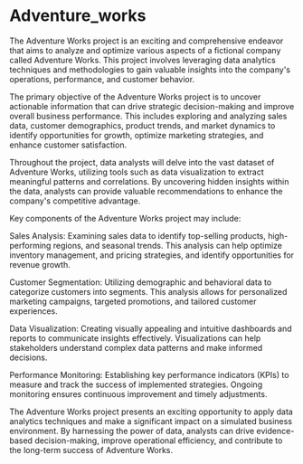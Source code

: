 # Adventure_works
The Adventure Works project is an exciting and comprehensive endeavor that aims to analyze and optimize various aspects of a fictional company called Adventure Works. This project involves leveraging data analytics techniques and methodologies to gain valuable insights into the company's operations, performance, and customer behavior.

The primary objective of the Adventure Works project is to uncover actionable information that can drive strategic decision-making and improve overall business performance. This includes exploring and analyzing sales data, customer demographics, product trends, and market dynamics to identify opportunities for growth, optimize marketing strategies, and enhance customer satisfaction.

Throughout the project, data analysts will delve into the vast dataset of Adventure Works, utilizing tools such as  data visualization to extract meaningful patterns and correlations. By uncovering hidden insights within the data, analysts can provide valuable recommendations to enhance the company's competitive advantage.

Key components of the Adventure Works project may include:

Sales Analysis: Examining sales data to identify top-selling products, high-performing regions, and seasonal trends. This analysis can help optimize inventory management, and pricing strategies, and identify opportunities for revenue growth.

Customer Segmentation: Utilizing demographic and behavioral data to categorize customers into segments. This analysis allows for personalized marketing campaigns, targeted promotions, and tailored customer experiences.

Data Visualization: Creating visually appealing and intuitive dashboards and reports to communicate insights effectively. Visualizations can help stakeholders understand complex data patterns and make informed decisions.

Performance Monitoring: Establishing key performance indicators (KPIs) to measure and track the success of implemented strategies. Ongoing monitoring ensures continuous improvement and timely adjustments.

The Adventure Works project presents an exciting opportunity to apply data analytics techniques and make a significant impact on a simulated business environment. By harnessing the power of data, analysts can drive evidence-based decision-making, improve operational efficiency, and contribute to the long-term success of Adventure Works.



